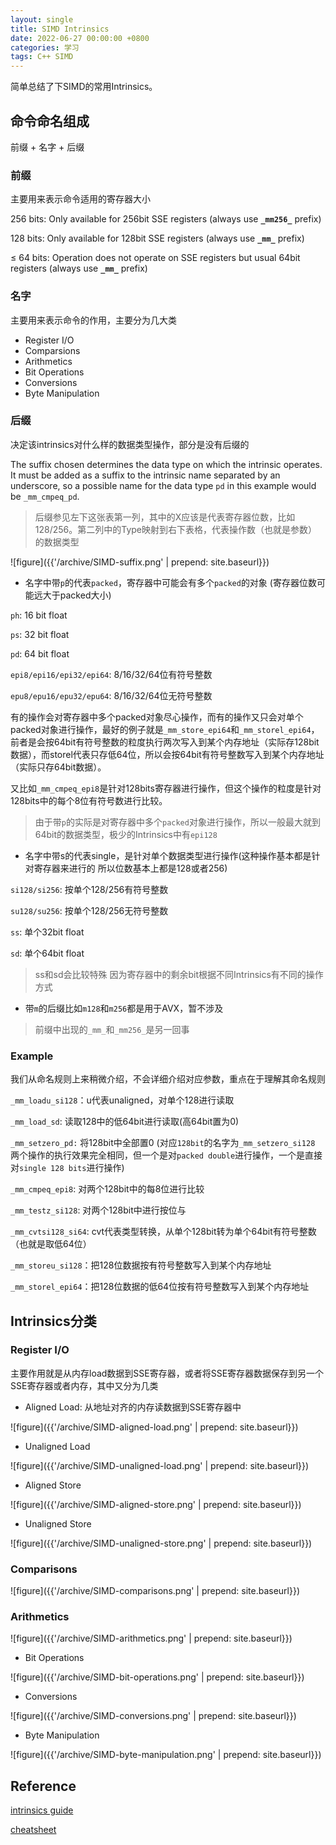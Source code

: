 ```yaml
---
layout: single
title: SIMD Intrinsics
date: 2022-06-27 00:00:00 +0800
categories: 学习
tags: C++ SIMD
---
```


简单总结了下SIMD的常用Intrinsics。

## 命令命名组成

前缀 + 名字 + 后缀

### 前缀

主要用来表示命令适用的寄存器大小

256 bits: Only available for 256bit SSE registers (always use **`_mm256_`** prefix)

128 bits: Only available for 128bit SSE registers (always use **`_mm_`** prefix)

≤ 64 bits: Operation does not operate on SSE registers but usual 64bit registers (always use **`_mm_`** prefix)

### 名字

主要用来表示命令的作用，主要分为几大类

- Register I/O
- Comparsions
- Arithmetics
- Bit Operations
- Conversions
- Byte Manipulation

### 后缀

决定该intrinsics对什么样的数据类型操作，部分是没有后缀的

The suffix chosen determines the data type on which the intrinsic operates. It must be added as a suffix to the intrinsic name separated by an underscore, so a possible name for the data type `pd` in this example would be `_mm_cmpeq_pd`.

> 后缀参见左下这张表第一列，其中的X应该是代表寄存器位数，比如128/256。第二列中的Type映射到右下表格，代表操作数（也就是参数）的数据类型

![figure]({{'/archive/SIMD-suffix.png' | prepend: site.baseurl}})

- 名字中带`p`的代表`packed`，寄存器中可能会有多个`packed`的对象 (寄存器位数可能远大于packed大小)

`ph`: 16 bit float

`ps`: 32 bit float

`pd`: 64 bit float

`epi8/epi16/epi32/epi64`: 8/16/32/64位有符号整数

`epu8/epu16/epu32/epu64`: 8/16/32/64位无符号整数

有的操作会对寄存器中多个packed对象尽心操作，而有的操作又只会对单个packed对象进行操作，最好的例子就是`_mm_store_epi64`和`_mm_storel_epi64`，前者是会按64bit有符号整数的粒度执行两次写入到某个内存地址（实际存128bit数据），而storel代表只存低64位，所以会按64bit有符号整数写入到某个内存地址（实际只存64bit数据）。

又比如`_mm_cmpeq_epi8`是针对128bits寄存器进行操作，但这个操作的粒度是针对128bits中的每个8位有符号数进行比较。

> 由于带`p`的实际是对寄存器中多个`packed`对象进行操作，所以一般最大就到64bit的数据类型，极少的Intrinsics中有`epi128`

- 名字中带s的代表single，是针对单个数据类型进行操作(这种操作基本都是针对寄存器来进行的 所以位数基本上都是128或者256)

`si128/si256`: 按单个128/256有符号整数

`su128/su256`: 按单个128/256无符号整数

`ss`: 单个32bit float

`sd`: 单个64bit float

> ss和sd会比较特殊 因为寄存器中的剩余bit根据不同Intrinsics有不同的操作方式

- 带`m`的后缀比如`m128`和`m256`都是用于AVX，暂不涉及

> 前缀中出现的`_mm_`和`_mm256_`是另一回事

### Example

我们从命名规则上来稍微介绍，不会详细介绍对应参数，重点在于理解其命名规则

`_mm_loadu_si128`：u代表unaligned，对单个128进行读取

`_mm_load_sd`: 读取128中的低64bit进行读取(高64bit置为0)

`_mm_setzero_pd:` 将128bit中全部置0 (对应`128bit`的名字为`_mm_setzero_si128` 两个操作的执行效果完全相同，但一个是对`packed double`进行操作，一个是直接对`single 128 bits`进行操作)

`_mm_cmpeq_epi8`: 对两个128bit中的每8位进行比较

`_mm_testz_si128`: 对两个128bit中进行按位与

`_mm_cvtsi128_si64`: cvt代表类型转换，从单个128bit转为单个64bit有符号整数（也就是取低64位）

`_mm_storeu_si128`：把128位数据按有符号整数写入到某个内存地址

`_mm_storel_epi64`：把128位数据的低64位按有符号整数写入到某个内存地址

## Intrinsics分类

### Register I/O

主要作用就是从内存load数据到SSE寄存器，或者将SSE寄存器数据保存到另一个SSE寄存器或者内存，其中又分为几类

- Aligned Load: 从地址对齐的内存读数据到SSE寄存器中

![figure]({{'/archive/SIMD-aligned-load.png' | prepend: site.baseurl}})

- Unaligned Load

![figure]({{'/archive/SIMD-unaligned-load.png' | prepend: site.baseurl}})

- Aligned Store

![figure]({{'/archive/SIMD-aligned-store.png' | prepend: site.baseurl}})

- Unaligned Store

![figure]({{'/archive/SIMD-unaligned-store.png' | prepend: site.baseurl}})

### Comparisons

![figure]({{'/archive/SIMD-comparisons.png' | prepend: site.baseurl}})

### Arithmetics

![figure]({{'/archive/SIMD-arithmetics.png' | prepend: site.baseurl}})

- Bit Operations

![figure]({{'/archive/SIMD-bit-operations.png' | prepend: site.baseurl}})

- Conversions

![figure]({{'/archive/SIMD-conversions.png' | prepend: site.baseurl}})

- Byte Manipulation

![figure]({{'/archive/SIMD-byte-manipulation.png' | prepend: site.baseurl}})

## Reference

[intrinsics guide](https://www.intel.com/content/www/us/en/docs/intrinsics-guide/index.html)

[cheatsheet](https://db.in.tum.de/~finis/x86%20intrinsics%20cheat%20sheet%20v1.0.pdf)